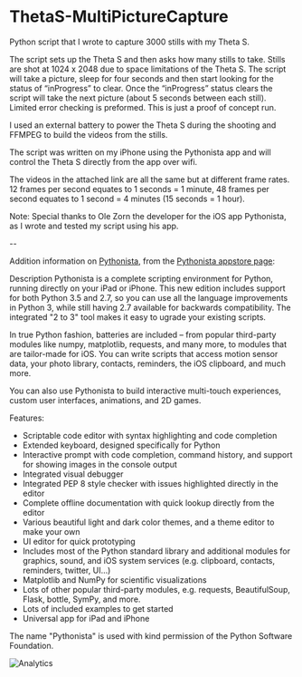 # ThetaS-MultiPictureCapture

Python script that I wrote to capture 3000 stills with my Theta S.

The script sets up the Theta S and then asks how many stills to take.  Stills are shot at 1024 x 2048 due to space limitations of the Theta S. The script will take a picture, sleep for four seconds and then start looking for the status of “inProgress” to clear.  Once the “inProgress” status clears the script will take the next picture (about 5 seconds between each still).  Limited error checking is preformed.  This is just a proof of concept run.

I used an external battery to power the Theta S during the shooting and FFMPEG to build the videos from the stills.

The script was written on my iPhone using the Pythonista app and will control the Theta S directly from the app over wifi.

The videos in the attached link are all the same but at different frame rates.  12 frames per second equates to 1 seconds = 1 minute, 48 frames per second equates to 1 second = 4 minutes (15 seconds = 1 hour).

Note: Special thanks to Ole Zorn the developer for the iOS app Pythonista, as I wrote and tested my script using his app.

--

Addition information on <a href="http://omz-software.com/pythonista/">Pythonista</a>, from the <a href="https://itunes.apple.com/us/app/pythonista-3/id1085978097?ls=1&mt=8">Pythonista appstore page</a>:

Description
Pythonista is a complete scripting environment for Python, running directly on your iPad or iPhone. This new edition includes support for both Python 3.5 and 2.7, so you can use all the language improvements in Python 3, while still having 2.7 available for backwards compatibility. The integrated "2 to 3" tool makes it easy to ugrade your existing scripts.

In true Python fashion, batteries are included – from popular third-party modules like numpy, matplotlib, requests, and many more, to modules that are tailor-made for iOS. You can write scripts that access motion sensor data, your photo library, contacts, reminders, the iOS clipboard, and much more.

You can also use Pythonista to build interactive multi-touch experiences, custom user interfaces, animations, and 2D games.

Features:

* Scriptable code editor with syntax highlighting and code completion
* Extended keyboard, designed specifically for Python
* Interactive prompt with code completion, command history, and support for showing images in the console output
* Integrated visual debugger
* Integrated PEP 8 style checker with issues highlighted directly in the editor
* Complete offline documentation with quick lookup directly from the editor
* Various beautiful light and dark color themes, and a theme editor to make your own
* UI editor for quick prototyping
* Includes most of the Python standard library and additional modules for graphics, sound, and iOS system services (e.g. clipboard, contacts, reminders, twitter, UI...)
* Matplotlib and NumPy for scientific visualizations
* Lots of other popular third-party modules, e.g. requests, BeautifulSoup, Flask, bottle, SymPy, and more.
* Lots of included examples to get started
* Universal app for iPad and iPhone

The name "Pythonista" is used with kind permission of the Python Software Foundation.

![Analytics](https://ga-beacon.appspot.com/UA-73311422-5/Theta-MultiPictureCapture)
